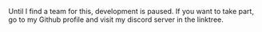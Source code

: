 Until I find a team for this, development is paused. If you want to take part, go to my Github profile and visit my discord server in the linktree.